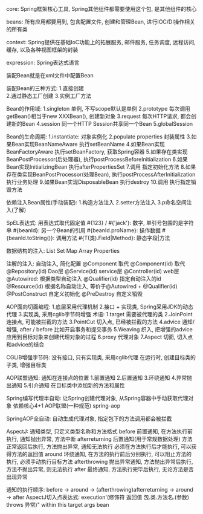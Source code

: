 core:
	Spring框架核心工具, Spring其他组件都需要使用这个包, 是其他组件的核心

beans:
	所有应用都要用到, 包含配置文件, 创建和管理Bean, 进行IOC/DI操作相关的所有类
	
context:
	Spring提供在基础IoC功能上的拓展服务, 邮件服务, 任务调度, 远程访问, 缓存, 以及各种视图框架的封装

expression:
	Spring表达式语言
	
装配Bean就是在xml文件中配置Bean
 
装配Bean的三种方式:
	1.直接创建     
	2.通过静态工厂创建
    3.实例工厂方法
    
Bean的作用域:
	1.singleton   单例, 不写scope默认是单例
	2.prototype   每次调用getBean()相当于new XXXBean(), 创建新对象
	3.request     每次HTTP请求, 都会创建新的Bean
	4.session     同一个HTTP Session共享同一个Bean
	5.globalSession 
	
Bean的生命周期:
	1.instantiate: 对象实例化
	2.populate properties 封装属性
	3.如果Bean实现BeanNameAware 执行setBeanName
	4.如果Bean实现BeanFactoryAware 执行setBeanFactory, 获取Spring容器
	5.如果存在类实现BeanPostProcessor(后处理器), 执行postProcessBeforeInitialization
	6.如果Bean实现InitializingBean 执行afterPropertiesSet
	7.调用<bean init-method="init"> 指定初始化方法
	8.如果存在类实现BeanPostProcessor(处理Bean), 执行postProcessAfterInitialization 执行业务处理
	9.如果Bean实现DisposableBean 执行destroy
	10.调用<bean destroy-method="customDestroy"> 执行指定销毁方法
	
依赖注入Bean属性(手动装配):
	1.构造方法注入
	2.setter方法注入
	3.p命名空间注入(了解)
	
SpEL表达式:
	<property name="name" value="#{表达式}">
	用表达式取代固定值
	#{123} / #{'jack'}: 数字, 单引号包围的是字符串
	#{beanId}:          另一个Bean的引用
	#{beanId.proName}:  操作数据
	#{beanId.toString()}: 调用方法
	#{T(类).Field|Method}: 静态字段|方法
	
数据结构的注入:
	List
	Set
	Map
	Array
	Properties
	
注解的注入: 自动注入, 简化配置
	@Component      取代 <bean class="xx.xx.xx.xx">
	@Component(id)  取代 <bean id="xxx" class="xx.xx.xx.xx">
	@Repository(id) Dao层
	@Service(id)    service层
	@Controller(id) web层
	@Autowired:     根据类型自动注入
	@Qualifier(id)  指定自动注入的id
	@Resource(id)   根据名称自动注入, 等价于@Autowired + @Qualifier(id)
	@PostConstruct  自定义初始化
	@PreDestroy     自定义销毁
	
AOP面向切面编程:
	1.底层采用代理机制
	2.接口 + 实现类, Spring采用JDK的动态代理
	3.实现类, 采用cglib字节码增强	
	术语:
		1.target    需要被代理的类
		2.JoinPoint 连接点, 可能被拦截的方法
		3.PointCut  切入点, 已经被拦截的方法
		4.advice    通知/增强, after / before  比如开启事务和提交事务
		5.Weaving   织入, 把增强的advice应用到目标对象来创建代理对象的过程
		6.proxy     代理对象
		7.Aspect    切面, 切入点和advice的结合
		
CGLIB增强字节码:
	没有接口, 只有实现类, 采用cglib代理
	在运行时, 创建目标类的子类, 增强目标类
	
AOP联盟通知: 通知在连接点的位置
	1.前置通知
	2.后置通知
	3.环绕通知
	4.异常抛出通知
	5.引介通知   在目标类中添加新的方法和属性
	
Spring编写代理半自动:
	让Spring创建代理对象, 从Spring容器中手动获取代理对象
	依赖核心4+1  AOP联盟(一种规范)  spring-aop
	
SpringAOP全自动:
	自动生成代理对象, 指定包下的方法调用都会被拦截
	
AspectJ:
	通知类型, 只定义类型名称和方法格式
	before          前置通知, 在方法执行前执行, 通知抛出异常, 方法中断
	afterreturning  后置通知(用于常规数据处理) 方法正常返回后执行, 方法抛出异常, 通知无法执行
					必须在方法执行后才能执行, 可以获得方法的返回值
	around          环绕通知, 在方法的执行前后分别执行, 可以阻止方法的执行, 必须手动执行目标方法
	afterthrowing   抛出异常通知, 方法抛出异常后执行,  方法不抛出异常, 则无法执行 
	after           最终通知, 方法执行完毕后执行, 无论方法是否出现异常

通知的执行顺序:
	before -> around -> (afterthrowing)afterreturning -> around -> after
AspectJ切入点表达式:
	execution'(修饰符 返回值 包.类.方法名.(参数) throws 异常)"
	within
	this
	target
	args
	bean
